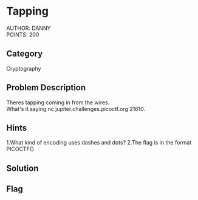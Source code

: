 <h1>Tapping</h1>
AUTHOR: DANNY<br>
POINTS: 200

<h2>Category</h2>
Cryptography

<h2>Problem Description</h2>
Theres tapping coming in from the wires.<br> 
What's it saying nc jupiter.challenges.picoctf.org 21610.<br>

<h2>Hints</h2>
1.What kind of encoding uses dashes and dots?
2.The flag is in the format PICOCTF{}<br>

<h2>Solution</h2>


<h2>Flag</h2>
<code></code>

